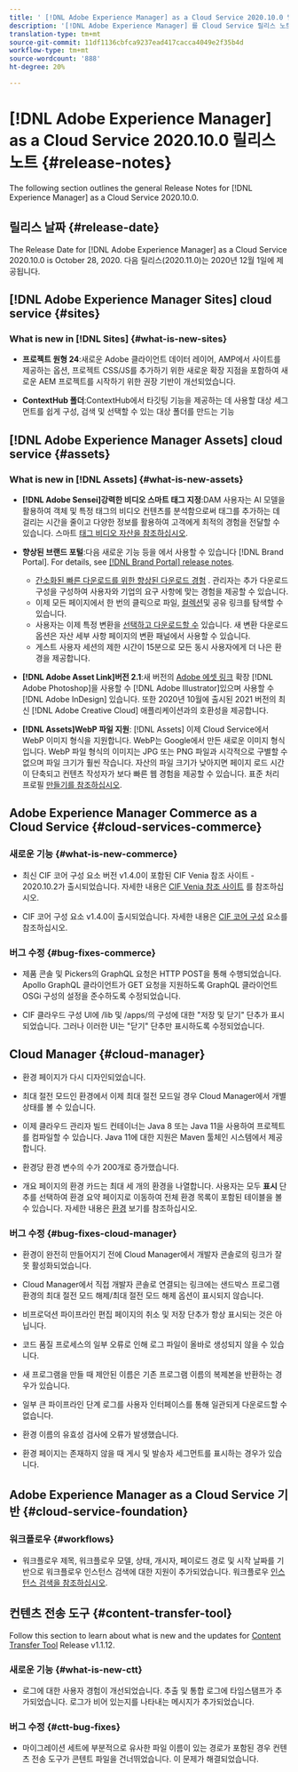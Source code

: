 ```yaml
---
title: ' [!DNL Adobe Experience Manager] as a Cloud Service 2020.10.0 릴리스의 릴리스 노트'
description: '[!DNL Adobe Experience Manager] 를 Cloud Service 릴리스 노트로 사용하십시오.'
translation-type: tm+mt
source-git-commit: 11df1136cbfca9237ead417cacca4049e2f35b4d
workflow-type: tm+mt
source-wordcount: '888'
ht-degree: 20%

---
```



# [!DNL Adobe Experience Manager] as a Cloud Service 2020.10.0 릴리스 노트 {#release-notes}

The following section outlines the general Release Notes for [!DNL Experience Manager] as a Cloud Service 2020.10.0.

## 릴리스 날짜 {#release-date}

The Release Date for [!DNL Adobe Experience Manager] as a Cloud Service 2020.10.0 is October 28, 2020.
다음 릴리스(2020.11.0)는 2020년 12월 1일에 제공됩니다.

## [!DNL Adobe Experience Manager Sites] cloud service {#sites}

### What is new in [!DNL Sites] {#what-is-new-sites}

<!-- add when release done: * **Core Components 2.12.0**: With Core Components being on auto-update, benefit from the latest improvements contributed by the community. See list of changes since 2.11.1: Release Notes -->

* **프로젝트 원형 24**:새로운 Adobe 클라이언트 데이터 레이어, AMP에서 사이트를 제공하는 옵션, 프로젝트 CSS/JS를 추가하기 위한 새로운 확장 지점을 포함하여 새로운 AEM 프로젝트를 시작하기 위한 권장 기반이 개선되었습니다.

* **ContextHub 폴더**:ContextHub에서 타깃팅 기능을 제공하는 데 사용할 대상 세그먼트를 쉽게 구성, 검색 및 선택할 수 있는 대상 폴더를 만드는 기능

## [!DNL Adobe Experience Manager Assets] cloud service {#assets}

### What is new in [!DNL Assets] {#what-is-new-assets}

* **[!DNL Adobe Sensei]강력한 비디오 스마트 태그 지정**:DAM 사용자는 AI 모델을 활용하여 객체 및 특정 태그의 비디오 컨텐츠를 분석함으로써 태그를 추가하는 데 걸리는 시간을 줄이고 다양한 정보를 활용하여 고객에게 최적의 경험을 전달할 수 있습니다. 스마트 [태그 비디오 자산을 참조하십시오](/help/assets/smart-tags-video-assets.md).

* **향상된 브랜드 포털**:다음 새로운 기능 등을 에서 사용할 수 있습니다 [!DNL Brand Portal]. For details, see [[!DNL Brand Portal] release notes](https://docs.adobe.com/content/help/en/experience-manager-brand-portal/using/introduction/brand-portal-release-notes.html).

   * [간소화된 빠른 다운로드를 위한 향상된 다운로드 경험](https://docs.adobe.com/content/help/en/experience-manager-brand-portal/using/download/brand-portal-download-assets.html) . 관리자는 추가 다운로드 구성을 구성하여 사용자와 기업의 요구 사항에 맞는 경험을 제공할 수 있습니다.
   * 이제 모든 페이지에서 한 번의 클릭으로 파일, [컬렉션](https://docs.adobe.com/content/help/en/experience-manager-brand-portal/using/share/brand-portal-share-collection.html)및 공유 링크를 탐색할 수 있습니다.
   * 사용자는 이제 특정 변환을 [선택하고 다운로드할 수](https://docs.adobe.com/content/help/en/experience-manager-brand-portal/using/download/brand-portal-download-assets.html#download-assets-from-asset-details-page) 있습니다. 새 변환 다운로드 옵션은 자산 세부 사항 페이지의 변환 패널에서 사용할 수 있습니다.
   * 게스트 사용자 세션의 제한 시간이 15분으로 모든 동시 사용자에게 더 나은 환경을 제공합니다.

* **[!DNL Adobe Asset Link]버전 2.1**:새 버전의 [Adobe 에셋 링크](https://helpx.adobe.com/enterprise/admin-guide.html/enterprise/using/manage-assets-using-adobe-asset-link.ug.html) 확장 [!DNL Adobe Photoshop]을 사용할 수 [!DNL Adobe Illustrator]있으며 사용할 수 [!DNL Adobe InDesign] 있습니다. 또한 2020년 10월에 출시된 2021 버전의 최신 [!DNL Adobe Creative Cloud] 애플리케이션과의 호환성을 제공합니다.

* **[!DNL Assets]WebP 파일 지원**: [!DNL Assets] 이제 Cloud Service에서 WebP 이미지 형식을 지원합니다. WebP는 Google에서 만든 새로운 이미지 형식입니다. WebP 파일 형식의 이미지는 JPG 또는 PNG 파일과 시각적으로 구별할 수 없으며 파일 크기가 훨씬 작습니다. 자산의 파일 크기가 낮아지면 페이지 로드 시간이 단축되고 컨텐츠 작성자가 보다 빠른 웹 경험을 제공할 수 있습니다. 표준 처리 프로필 [만들기를 참조하십시오](/help/assets/asset-microservices-configure-and-use.md#create-standard-profile).

## Adobe Experience Manager Commerce as a Cloud Service {#cloud-services-commerce}

### 새로운 기능 {#what-is-new-commerce}

* 최신 CIF 코어 구성 요소 버전 v1.4.0이 포함된 CIF Venia 참조 사이트 - 2020.10.2가 출시되었습니다. 자세한 내용은 [CIF Venia 참조 사이트](https://github.com/adobe/aem-cif-guides-venia/releases/tag/venia-2020.10.2) 를 참조하십시오.

* CIF 코어 구성 요소 v1.4.0이 출시되었습니다. 자세한 내용은 [CIF 코어 구성](https://github.com/adobe/aem-core-cif-components/releases/tag/core-cif-components-reactor-1.4.0) 요소를 참조하십시오.

### 버그 수정 {#bug-fixes-commerce}

* 제품 콘솔 및 Pickers의 GraphQL 요청은 HTTP POST을 통해 수행되었습니다. Apollo GraphQL 클라이언트가 GET 요청을 지원하도록 GraphQL 클라이언트 OSGi 구성의 설정을 준수하도록 수정되었습니다.

* CIF 클라우드 구성 UI에 /lib 및 /apps/의 구성에 대한 &quot;저장 및 닫기&quot; 단추가 표시되었습니다. 그러나 이러한 UI는 &quot;닫기&quot; 단추만 표시하도록 수정되었습니다.

## Cloud Manager {#cloud-manager}

* 환경 페이지가 다시 디자인되었습니다.

* 최대 절전 모드인 환경에서 이제 최대 절전 모드일 경우 Cloud Manager에서 개별 상태를 볼 수 있습니다.

* 이제 클라우드 관리자 빌드 컨테이너는 Java 8 또는 Java 11을 사용하여 프로젝트를 컴파일할 수 있습니다. Java 11에 대한 지원은 Maven 툴체인 시스템에서 제공합니다.

* 환경당 환경 변수의 수가 200개로 증가했습니다.

* 개요 페이지의 환경 카드는 최대 세 개의 환경을 나열합니다. 사용자는 모두 **표시** 단추를 선택하여 환경 요약 페이지로 이동하여 전체 환경 목록이 포함된 테이블을 볼 수 있습니다.
자세한 내용은 [환경](/help/implementing/cloud-manager/manage-environments.md#viewing-environment) 보기를 참조하십시오.

### 버그 수정 {#bug-fixes-cloud-manager}

* 환경이 완전히 만들어지기 전에 Cloud Manager에서 개발자 콘솔로의 링크가 잘못 활성화되었습니다.

* Cloud Manager에서 직접 개발자 콘솔로 연결되는 링크에는 샌드박스 프로그램 환경의 최대 절전 모드 해제/최대 절전 모드 해제 옵션이 표시되지 않습니다.

* 비프로덕션 파이프라인 편집 페이지의 취소 및 저장 단추가 항상 표시되는 것은 아닙니다.

* 코드 품질 프로세스의 일부 오류로 인해 로그 파일이 올바로 생성되지 않을 수 있습니다.

* 새 프로그램을 만들 때 제안된 이름은 기존 프로그램 이름의 복제본을 반환하는 경우가 있습니다.

* 일부 큰 파이프라인 단계 로그를 사용자 인터페이스를 통해 일관되게 다운로드할 수 없습니다.

* 환경 이름의 유효성 검사에 오류가 발생했습니다.

* 환경 페이지는 존재하지 않을 때 게시 및 발송자 세그먼트를 표시하는 경우가 있습니다.


## Adobe Experience Manager as a Cloud Service 기반 {#cloud-service-foundation}

### 워크플로우 {#workflows}

* 워크플로우 제목, 워크플로우 모델, 상태, 개시자, 페이로드 경로 및 시작 날짜를 기반으로 워크플로우 인스턴스 검색에 대한 지원이 추가되었습니다. 워크플로우 [인스턴스 검색을 참조하십시오](https://docs.adobe.com/content/help/en/experience-manager-cloud-service/sites/administering/workflows-administering.html).

## 컨텐츠 전송 도구 {#content-transfer-tool}

Follow this section to learn about what is new and the updates for [Content Transfer Tool](https://docs.adobe.com/content/help/en/experience-manager-cloud-service/moving/cloud-migration/content-transfer-tool/overview-content-transfer-tool.html) Release v1.1.12.

### 새로운 기능 {#what-is-new-ctt}

* 로그에 대한 사용자 경험이 개선되었습니다. 추출 및 통합 로그에 타임스탬프가 추가되었습니다. 로그가 비어 있는지를 나타내는 메시지가 추가되었습니다.

### 버그 수정 {#ctt-bug-fixes}

* 마이그레이션 세트에 부분적으로 유사한 파일 이름이 있는 경로가 포함된 경우 컨텐츠 전송 도구가 콘텐트 파일을 건너뛰었습니다. 이 문제가 해결되었습니다.
